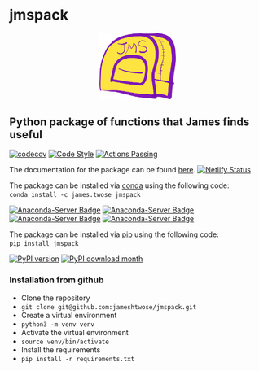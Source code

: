 # jmspack

<p align="center">
<img src="https://raw.githubusercontent.com/jameshtwose/jmspack/main/docs/source/_static/jmspack_logo.png" alt="drawing" width="150"/>
</p>

## Python package of functions that James finds useful

[![codecov](https://img.shields.io/codecov/c/github/jameshtwose/jmspack)](https://app.codecov.io/gh/jameshtwose/jmspack)
[![Code Style](https://img.shields.io/badge/code%20style-black-000000.svg)](https://github.com/psf/black)
[![Actions Passing](https://img.shields.io/badge/python-3.8%20%7C%203.9-blue)](https://github.com/Neurocast/data-science-core/actions)


The documentation for the package can be found [here](https://docs.jms.rocks).
[![Netlify Status](https://api.netlify.com/api/v1/badges/4de4fdcb-e2f0-4178-8f3f-cff4ecbeea3d/deploy-status)](https://app.netlify.com/sites/romantic-franklin-818651/deploys)

The package can be installed via [conda](https://anaconda.org/james.twose/jmspack) using the following code: <br>
`conda install -c james.twose jmspack`

[![Anaconda-Server Badge](https://anaconda.org/james.twose/jmspack/badges/version.svg)](https://anaconda.org/james.twose/jmspack)
[![Anaconda-Server Badge](https://anaconda.org/james.twose/jmspack/badges/platforms.svg)](https://anaconda.org/james.twose/jmspack)
[![Anaconda-Server Badge](https://anaconda.org/james.twose/jmspack/badges/latest_release_relative_date.svg)](https://anaconda.org/james.twose/jmspack)
[![Anaconda-Server Badge](https://anaconda.org/james.twose/jmspack/badges/downloads.svg)](https://anaconda.org/james.twose/jmspack)

The package can be installed via [pip](https://pypi.org/project/jmspack/) using the following code: <br>
`pip install jmspack`

[![PyPI version](https://badge.fury.io/py/jmspack.svg)](https://badge.fury.io/py/jmspack)
[![PyPI download month](https://img.shields.io/pypi/dm/jmspack.svg)](https://pypi.python.org/pypi/jmspack/)

### Installation from github
- Clone the repository
- `git clone git@github.com:jameshtwose/jmspack.git`
- Create a virtual environment
- `python3 -m venv venv`
- Activate the virtual environment
- `source venv/bin/activate`
- Install the requirements
- `pip install -r requirements.txt`
